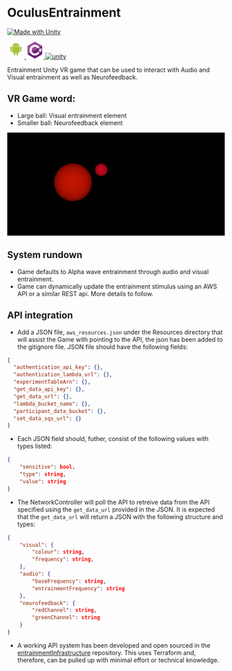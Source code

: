 # OculusEntrainment
[![Made with Unity](https://img.shields.io/badge/Made%20with-Unity-57b9d3.svg?style=flat&logo=unity)](https://unity3d.com) <p align="left"> <a href="https://developer.android.com" target="_blank" rel="noreferrer"> <img src="https://raw.githubusercontent.com/devicons/devicon/master/icons/android/android-original-wordmark.svg" alt="android" width="40" height="40"/> </a> <a href="https://www.w3schools.com/cs/" target="_blank" rel="noreferrer"> <img src="https://raw.githubusercontent.com/devicons/devicon/master/icons/csharp/csharp-original.svg" alt="csharp" width="40" height="40"/> </a> <a href="https://unity.com/" target="_blank" rel="noreferrer"> <img src="https://www.vectorlogo.zone/logos/unity3d/unity3d-icon.svg" alt="unity" width="40" height="40"/> </a></p>

Entrainment Unity VR game that can be used to interact with Audio and Visual entrainment as well as Neurofeedback.

## VR Game word:
- Large ball: Visual entrainment element
- Smaller ball: Neurofeedback element

![](Images/WorldExample.jpg?raw=true)

## System rundown
- Game defaults to Alpha wave entrainment through audio and visual entrainment.
- Game can dynamically update the entrainment stimulus using an AWS API or a similar REST api. More details to follow.

## API integration
- Add a JSON file, `aws_resources.json` under the Resources directory that will assist the Game with pointing to the API, the json has been added to the gitignore file. JSON file should have the following fields:

```json
{
  "authentication_api_key": {},
  "authentication_lambda_url": {},
  "experimentTableArn": {},
  "get_data_api_key": {},
  "get_data_url": {},
  "lambda_bucket_name": {},
  "participant_data_bucket": {},
  "set_data_sqs_url": {}
}
```

- Each JSON field should, futher, consist of the following values with types listed:

```json
{
    "sensitive": bool,
    "type": string,
    "value": string
}
```

- The NetworkController will poll the API to retreive data from the API specified using the `get_data_url` provided in the JSON. It is expected that the `get_data_url` will return a JSON with the following structure and types:

```json
{
    "visual": {
        "colour": string,
        "frequency": string,
    },
    "audio": {
        "baseFrequency": string,
        "entrainmentFrequency": string
    },
    "neurofeedback": {
        "redChannel": string,
        "greenChannel": string
    }
}
```

- A working API system has been developed and open sourced in the [entrainmentInfrastructure](https://github.com/RC-7/entrainmentInfrastructure) repository. This uses Terraform and, therefore, can be pulled up with minimal effort or technical knowledge.
